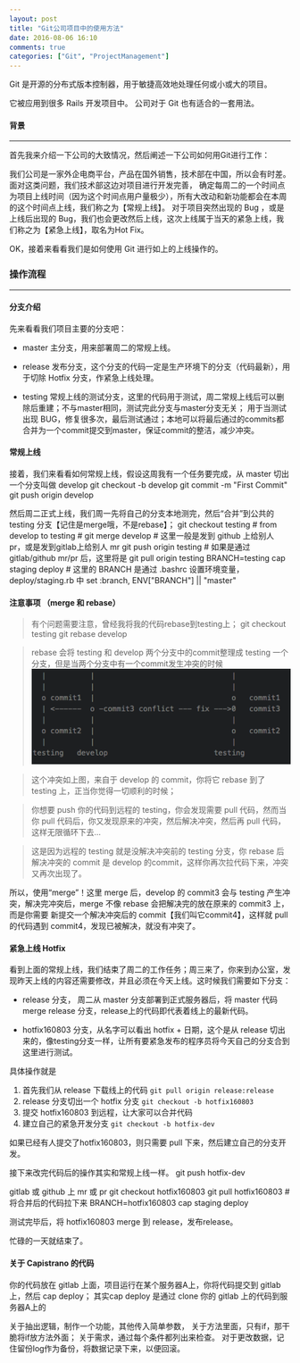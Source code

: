 ```yaml
---
layout: post
title: "Git公司项目中的使用方法"
date: 2016-08-06 16:10
comments: true
categories: ["Git", "ProjectManagement"]
---
```


Git 是开源的分布式版本控制器，用于敏捷高效地处理任何或小或大的项目。

它被应用到很多 Rails 开发项目中。 公司对于 Git 也有适合的一套用法。




#### 背景

--------------------------------

首先我来介绍一下公司的大致情况，然后阐述一下公司如何用Git进行工作：

我们公司是一家外企电商平台，产品在国外销售，技术部在中国，所以会有时差。面对这类问题，我们技术部这边对项目进行开发完善，
确定每周二的一个时间点为项目上线时间（因为这个时间点用户量极少），所有大改动和新功能都会在本周的这个时间点上线，我们称之为【常规上线】。
对于项目突然出现的 Bug ，或是上线后出现的 Bug，我们也会更改然后上线，这次上线属于当天的紧急上线，我们称之为【紧急上线】，取名为Hot Fix。


OK，接着来看看我们是如何使用 Git 进行如上的上线操作的。





### 操作流程

--------------------------------

#### 分支介绍

先来看看我们项目主要的分支吧：

- master 主分支，用来部署周二的常规上线。

- release 发布分支，这个分支的代码一定是生产环境下的分支（代码最新），用于切除 Hotfix 分支，作紧急上线处理。

- testing 常规上线的测试分支，这里的代码用于测试，周二常规上线后可以删除后重建；不与master相同，测试完此分支与master分支无关；
用于当测试出现 BUG，修复很多次，最后测试通过；本地可以将最后通过的commits都合并为一个commit提交到master，保证commit的整洁，减少冲突。




#### 常规上线

接着，我们来看看如何常规上线，假设这周我有一个任务要完成，从 master 切出一个分支叫做 develop
    git checkout -b develop
    git commit -m "First Commit"
    git push origin develop

然后周二正式上线，我们周一先将自己的分支本地测完，然后“合并”到公共的 testing 分支【记住是merge哦，不是rebase】；
    git checkout testing                # from develop to testing
    # git merge develop                 # 这里一般是发到 github 上给别人 pr，或是发到gitlab上给别人 mr
    git push origin testing             # 如果是通过 gitlab/github mr/pr 后，这里将是 git pull origin testing
    BRANCH=testing cap staging deploy   # 这里的 BRANCH 是通过 .bashrc 设置环境变量，deploy/staging.rb 中 set :branch, ENV["BRANCH"] || "master"




#### 注意事项 （merge 和 rebase）
> 有个问题需要注意，曾经我将我的代码rebase到testing上；
    git checkout testing
    git rebase develop

> rebase 会将 testing 和 develop 两个分支中的commit整理成 testing 一个分支，但是当两个分支中有一个commit发生冲突的时候
> ![git rebase](/images/posts/2016-08-06/git-rebase.png "rebase的图示")

> 这个冲突如上图，来自于 develop 的 commit，你将它 rebase 到了 testing 上，正当你觉得一切顺利的时候；

> 你想要 push 你的代码到远程的 testing，你会发现需要 pull 代码，然而当你 pull 代码后，你又发现原来的冲突，然后解决冲突，然后再 pull 代码，这样无限循环下去...

> 这是因为远程的 testing 就是没解决冲突前的 testing 分支，你 rebase 后解决冲突的 commit 是 develop 的commit，这样你再次拉代码下来，冲突又再次出现了。

所以，使用“merge”！这里 merge 后，develop 的 commit3 会与 testing 产生冲突，解决完冲突后，merge 不像 rebase 会把解决完的放在原来的 commit3 上，而是你需要
新提交一个解决冲突后的 commit【我们叫它commit4】，这样就 pull 的代码遇到 commit4，发现已被解决，就没有冲突了。




#### 紧急上线 Hotfix

看到上面的常规上线，我们结束了周二的工作任务；周三来了，你来到办公室，发现昨天上线的内容还需要修改，并且必须在今天上线。这时候我们需要如下分支：

- release 分支， 周二从 master 分支部署到正式服务器后，将 master 代码 merge release 分支，release上的代码即代表着线上的最新代码。

- hotfix160803 分支，从名字可以看出 hotfix + 日期，这个是从 release 切出来的，像testing分支一样，让所有要紧急发布的程序员将今天自己的分支合到这里进行测试。

具体操作就是
1. 首先我们从 release 下载线上的代码 `git pull origin release:release`
2. release 分支切出一个 hotfix 分支 `git checkout -b hotfix160803`
3. 提交 hotfix160803 到远程，让大家可以合并代码
4. 建立自己的紧急开发分支 `git checkout -b hotfix-dev`

如果已经有人提交了hotfix160803，则只需要 pull 下来，然后建立自己的分支开发。

接下来改完代码后的操作其实和常规上线一样。
    git push hotfix-dev

gitlab 或 github 上 mr 或 pr
    git checkout hotfix160803
    git pull hotfix160803 # 将合并后的代码拉下来
    BRANCH=hotfix160803 cap staging deploy

测试完毕后，将 hotfix160803 merge 到 release，发布release。

忙碌的一天就结束了。


#### 关于 Capistrano 的代码
你的代码放在 gitlab 上面，项目运行在某个服务器A上，你将代码提交到 gitlab 上，然后 cap deploy；
其实cap deploy 是通过 clone 你的 gitlab 上的代码到服务器A上的


关于抽出逻辑，制作一个功能，其他传入简单参数，
关于方法里面，只有if，那干脆将if放方法外面；
关于需求，通过每个条件都列出来检查。
对于更改数据，记住留份log作为备份，将数据记录下来，以便回滚。
